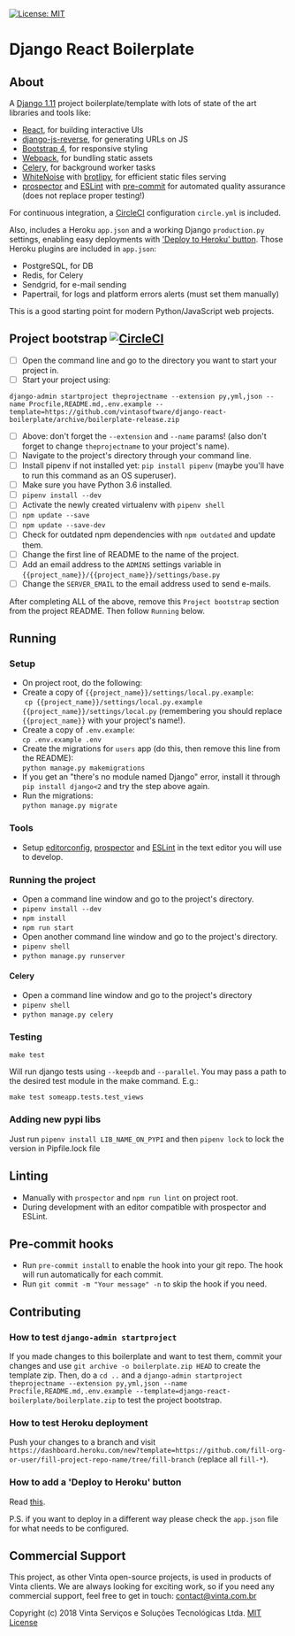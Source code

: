[![License: MIT](https://img.shields.io/github/license/vintasoftware/django-react-boilerplate.svg)](LICENSE.txt)

# Django React Boilerplate

## About
A [Django 1.11](https://www.djangoproject.com/) project boilerplate/template with lots of state of the art libraries and tools like:
- [React](https://facebook.github.io/react/), for building interactive UIs
- [django-js-reverse](https://github.com/ierror/django-js-reverse), for generating URLs on JS
- [Bootstrap 4](https://v4-alpha.getbootstrap.com/), for responsive styling
- [Webpack](https://webpack.js.org/), for bundling static assets
- [Celery](http://www.celeryproject.org/), for background worker tasks
- [WhiteNoise](http://whitenoise.evans.io/en/stable/) with [brotlipy](https://github.com/python-hyper/brotlipy), for efficient static files serving
- [prospector](https://prospector.landscape.io/en/master/) and [ESLint](https://eslint.org/) with [pre-commit](http://pre-commit.com/) for automated quality assurance (does not replace proper testing!)

For continuous integration, a [CircleCI](https://circleci.com/) configuration `circle.yml` is included.

Also, includes a Heroku `app.json` and a working Django `production.py` settings, enabling easy deployments with ['Deploy to Heroku' button](https://devcenter.heroku.com/articles/heroku-button). Those Heroku plugins are included in `app.json`:
- PostgreSQL, for DB
- Redis, for Celery
- Sendgrid, for e-mail sending
- Papertrail, for logs and platform errors alerts (must set them manually)

This is a good starting point for modern Python/JavaScript web projects.

## Project bootstrap [![CircleCI](https://circleci.com/gh/vintasoftware/django-react-boilerplate.svg?style=svg)](https://circleci.com/gh/vintasoftware/django-react-boilerplate)
- [ ] Open the command line and go to the directory you want to start your project in.
- [ ] Start your project using:
```
django-admin startproject theprojectname --extension py,yml,json --name Procfile,README.md,.env.example --template=https://github.com/vintasoftware/django-react-boilerplate/archive/boilerplate-release.zip
```
- [ ] Above: don't forget the `--extension` and `--name` params! (also don't forget to change `theprojectname` to your project's name).
- [ ] Navigate to the project's directory through your command line.
- [ ] Install pipenv if not installed yet: `pip install pipenv` (maybe you'll have to run this command as an OS superuser).
- [ ] Make sure you have Python 3.6 installed.
- [ ] `pipenv install --dev`
- [ ] Activate the newly created virtualenv with `pipenv shell`
- [ ] `npm update --save`
- [ ] `npm update --save-dev`
- [ ] Check for outdated npm dependencies with `npm outdated` and update them.
- [ ] Change the first line of README to the name of the project.
- [ ] Add an email address to the `ADMINS` settings variable in `{{project_name}}/{{project_name}}/settings/base.py`
- [ ] Change the `SERVER_EMAIL` to the email address used to send e-mails.

After completing ALL of the above, remove this `Project bootstrap` section from the project README. Then follow `Running` below.

## Running
### Setup
- On project root, do the following:
- Create a copy of ``{{project_name}}/settings/local.py.example``:  
  `cp {{project_name}}/settings/local.py.example {{project_name}}/settings/local.py` (remembering you should replace `{{project_name}}` with your project's name!).
- Create a copy of ``.env.example``:  
  `cp .env.example .env`
- Create the migrations for `users` app (do this, then remove this line from the README):  
  `python manage.py makemigrations`
- If you get an "there's no module named Django" error, install it through `pip install django<2` and try the step above again.
- Run the migrations:  
  `python manage.py migrate`

### Tools
- Setup [editorconfig](http://editorconfig.org/), [prospector](https://prospector.landscape.io/en/master/) and [ESLint](http://eslint.org/) in the text editor you will use to develop.

### Running the project
- Open a command line window and go to the project's directory.
- `pipenv install --dev`
- `npm install`
- `npm run start`
- Open another command line window and go to the project's directory.
- `pipenv shell`
- `python manage.py runserver`

#### Celery
- Open a command line window and go to the project's directory
- `pipenv shell`
- `python manage.py celery`

### Testing
`make test`

Will run django tests using `--keepdb` and `--parallel`. You may pass a path to the desired test module in the make command. E.g.:

`make test someapp.tests.test_views`

### Adding new pypi libs
Just run `pipenv install LIB_NAME_ON_PYPI` and then `pipenv lock` to lock the version in Pipfile.lock file

## Linting
- Manually with `prospector` and `npm run lint` on project root.
- During development with an editor compatible with prospector and ESLint.

## Pre-commit hooks
- Run `pre-commit install` to enable the hook into your git repo. The hook will run automatically for each commit.
- Run `git commit -m "Your message" -n` to skip the hook if you need.

## Contributing
### How to test `django-admin startproject`
If you made changes to this boilerplate and want to test them, commit your changes and use `git archive -o boilerplate.zip HEAD` to create the template zip. Then, do a `cd ..` and a `django-admin startproject theprojectname --extension py,yml,json --name Procfile,README.md,.env.example --template=django-react-boilerplate/boilerplate.zip` to test the project bootstrap.

### How to test Heroku deployment
Push your changes to a branch and visit `https://dashboard.heroku.com/new?template=https://github.com/fill-org-or-user/fill-project-repo-name/tree/fill-branch` (replace all `fill-*`).

### How to add a 'Deploy to Heroku' button
Read [this](https://devcenter.heroku.com/articles/heroku-button#adding-the-heroku-button).

P.S. if you want to deploy in a different way please check the `app.json` file for what needs to be configured.

## Commercial Support
This project, as other Vinta open-source projects, is used in products of Vinta clients. We are always looking for exciting work, so if you need any commercial support, feel free to get in touch: contact@vinta.com.br

Copyright (c) 2018 Vinta Serviços e Soluções Tecnológicas Ltda.
[MIT License](LICENSE.txt)
